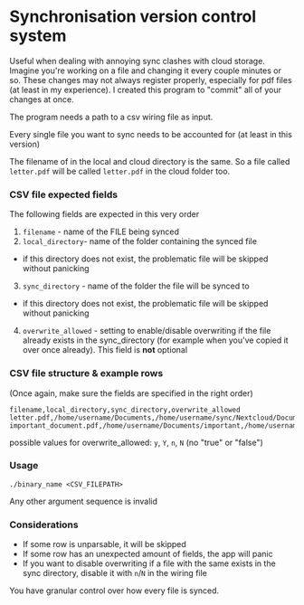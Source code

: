 # Synchronisation version control system

Useful when dealing with annoying sync clashes with cloud storage. Imagine you're working on a file and changing it every couple minutes or so. These changes may not always register properly, especially for pdf files (at least in my experience). I created this program to "commit" all of your changes at once. 

The program needs a path to a csv wiring file as input.

Every single file you want to sync needs to be accounted for (at least in this version)

The filename of in the local and cloud directory is the same. So a file called ```letter.pdf``` will be called ```letter.pdf``` in the cloud folder too.

### CSV file expected fields
The following fields are expected in this very order
1. `filename` - name of the FILE being synced
2. `local_directory`- name of the folder containing the synced file
  - if this directory does not exist, the problematic file will be skipped without panicking
3. `sync_directory` - name of the folder the file will be synced to
  - if this directory does not exist, the problematic file will be skipped without panicking
4. `overwrite_allowed` - setting to enable/disable overwriting if the file already exists in the sync_directory (for example when you've copied it over once already). This field is **not** optional


### CSV file structure & example rows
(Once again, make sure the fields are specified in the right order)
```
filename,local_directory,sync_directory,overwrite_allowed
letter.pdf,/home/username/Documents,/home/username/sync/Nextcloud/Documents,y
important_document.pdf,/home/username/Documents/important,/home/username/sync/Nextcloud/Documents,N
```
possible values for overwrite_allowed:
`y`, `Y`, `n`, `N` (no "true" or "false")

### Usage

```./binary_name <CSV_FILEPATH>```

Any other argument sequence is invalid

### Considerations
- If some row is unparsable, it will be skipped
- If some row has an unexpected amount of fields, the app will panic
- If you want to disable overwriting if a file with the same exists in the sync directory, disable it with `n`/`N` in the wiring file

You have granular control over how every file is synced. 
